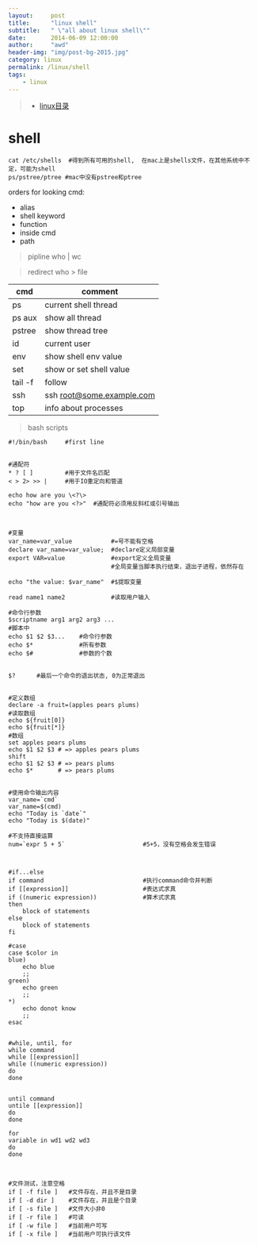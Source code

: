 ```yaml
---
layout:     post
title:      "linux shell"
subtitle:   " \"all about linux shell\""
date:       2014-06-09 12:00:00
author:     "awd"
header-img: "img/post-bg-2015.jpg"
category: linux
permalink: /linux/shell
tags:
    - linux
---
```

> - [linux目录](/linux/)


# shell


```
cat /etc/shells  #得到所有可用的shell,  在mac上是shells文件，在其他系统中不定，可能为shell
ps/pstree/ptree #mac中没有pstree和ptree
```

orders for looking cmd:
- alias
- shell keyword
- function
- inside cmd
- path

> pipline
> who | wc

> redirect
> who > file



cmd    |        comment          |
------ | ----------------------- |
ps     | current shell thread    |
ps aux | show all thread         |
pstree | show thread tree        |
id     | current user            |
env    | show shell env value    |
set    | show or set shell value |
tail -f| follow                  |
ssh    | ssh root@some.example.com| 
top    | info about processes |


> bash scripts


```
#!/bin/bash     #first line


#通配符
* ? [ ]         #用于文件名匹配
< > 2> >> |     #用于IO重定向和管道

echo how are you \<?\>
echo "how are you <?>"  #通配符必须用反斜杠或引号输出



#变量
var_name=var_value           #=号不能有空格
declare var_name=var_value;  #declare定义局部变量
export VAR=value             #export定义全局变量
                             #全局变量当脚本执行结束，退出子进程，依然存在

echo "the value: $var_name"  #$提取变量

read name1 name2             #读取用户输入

#命令行参数
$scriptname arg1 arg2 arg3 ...
#脚本中
echo $1 $2 $3...    #命令行参数
echo $*             #所有参数
echo $#             #参数的个数


$?      #最后一个命令的退出状态, 0为正常退出


#定义数组
declare -a fruit=(apples pears plums)
#读取数组
echo ${fruit[0]}
echo ${fruit[*]}
#数组
set apples pears plums
echo $1 $2 $3 # => apples pears plums
shift
echo $1 $2 $3 # => pears plums
echo $*       # => pears plums


#使用命令输出内容
var_name=`cmd`
var_name=$(cmd)
echo "Today is `date`"
echo "Today is $(date)"

#不支持直接运算
num=`expr 5 + 5`                      #5+5，没有空格会发生错误



#if...else
if command                            #执行command命令并判断
if [[expression]]                     #表达式求真
if ((numeric expression))             #算术式求真
then
    block of statements
else
    block of statements
fi

#case
case $color in
blue)
    echo blue
    ;;
green)
    echo green
    ;;
*)
    echo donot know
    ;;
esac


#while, until, for
while command
while [[expression]]
while ((numeric expression))
do
done


until command
untile [[expression]]
do
done

for
variable in wd1 wd2 wd3
do
done



#文件测试，注意空格
if [ -f file ]   #文件存在，并且不是目录
if [ -d dir ]    #文件存在，并且是个目录
if [ -s file ]   #文件大小非0
if [ -r file ]   #可读
if [ -w file ]   #当前用户可写
if [ -x file ]   #当前用户可执行该文件

```
